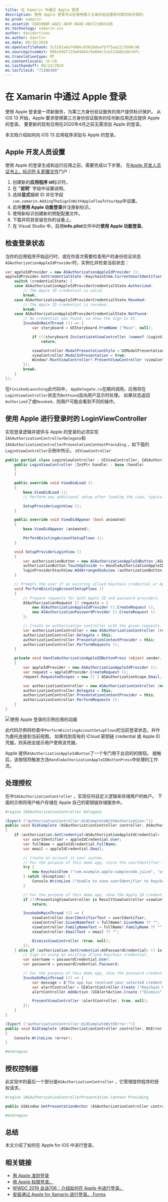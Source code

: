```yaml
---
title: 在 Xamarin 中通过 Apple 登录
description: 使用 Apple 登录可以在使用第三方身份验证服务时提供标识保护。
ms.prod: xamarin
ms.assetid: CDA59BBF-AAE1-4D4F-B4AE-DB37220D41EB
ms.technology: xamarin-ios
author: davidortinau
ms.author: daortin
ms.date: 09/10/2019
ms.openlocfilehash: 5c5191a6a7490ec0301bdea7b7f5aa2217b80c96
ms.sourcegitcommit: 09bc69d7119a04684c9e804c5cb113b8b1bb7dfc
ms.translationtype: MT
ms.contentlocale: zh-CN
ms.lasthandoff: 09/24/2019
ms.locfileid: "71206360"
---
```

# <a name="sign-in-with-apple-in-xamarinios"></a>在 Xamarin 中通过 Apple 登录

使用 Apple 登录是一项新服务，为第三方身份验证服务的用户提供标识保护。 从 iOS 13 开始，Apple 要求使用第三方身份验证服务的任何新应用还应提供 Apple 的登录。 要更新的现有应用在2020年4月之前无需添加 Apple 的登录。

本文档介绍如何向 iOS 13 应用程序添加与 Apple 的登录。

## <a name="apple-developer-setup"></a>Apple 开发人员设置

使用 Apple 的登录生成和运行应用之前，需要完成以下步骤。 在[Apple 开发人员证书上，标识符 & 配置文件][5]门户：

1. 创建新的**应用程序 id**标识符。
2. 在 "**说明**" 字段中设置说明。
3. 选择**显式**捆绑 ID 并在字段`com.xamarin.AddingTheSignInWithAppleFlowToYourApp`中设置。
4. 启用**使用 Apple 功能登录**并注册新标识。
5. 使用新标识创建新的预配配置文件。
6. 下载并将其安装在你的设备上。
7. 在 Visual Studio 中，启用**info.plist**文件中的**使用 Apple 功能登录**。

## <a name="check-sign-in-status"></a>检查登录状态

当你的应用程序开始运行时，或在你首次需要检查用户的身份验证状态`ASAuthorizationAppleIdProvider`时，实例化并检查当前状态：

```csharp
var appleIdProvider = new ASAuthorizationAppleIdProvider ();
appleIdProvider.GetCredentialState (KeychainItem.CurrentUserIdentifier, (credentialState, error) => {
    switch (credentialState) {
    case ASAuthorizationAppleIdProviderCredentialState.Authorized:
        // The Apple ID credential is valid.
        break;
    case ASAuthorizationAppleIdProviderCredentialState.Revoked:
        // The Apple ID credential is revoked.
        break;
    case ASAuthorizationAppleIdProviderCredentialState.NotFound:
        // No credential was found, so show the sign-in UI.
        InvokeOnMainThread (() => {
            var storyboard = UIStoryboard.FromName ("Main", null);

            if (!(storyboard.InstantiateViewController (nameof (LoginViewController)) is LoginViewController viewController))
                return;

            viewController.ModalPresentationStyle = UIModalPresentationStyle.FormSheet;
            viewController.ModalInPresentation = true;
            Window?.RootViewController?.PresentViewController (viewController, true, null);
        });
        break;
    }
});
```

在`FinishedLaunching`此代码中， `AppDelegate.cs`在期间调用，应用将在`LoginViewController`状态为`NotFound`且向用户显示时处理。 如果状态返回`Authorized`了或`Revoked`，则用户可能会看到不同的操作。

## <a name="a-loginviewcontroller-for-sign-in-with-apple"></a>使用 Apple 进行登录时的 LoginViewController

实现登录逻辑并提供与 Apple 的登录的必须实现`IASAuthorizationControllerDelegate`和`IASAuthorizationControllerPresentationContextProviding` ，如下面的`LoginViewController`示例中所示。 `UIViewController`

```csharp
public partial class LoginViewController : UIViewController, IASAuthorizationControllerDelegate, IASAuthorizationControllerPresentationContextProviding {
    public LoginViewController (IntPtr handle) : base (handle)
    {
    }

    public override void ViewDidLoad ()
    {
        base.ViewDidLoad ();
        // Perform any additional setup after loading the view, typically from a nib.

        SetupProviderLoginView ();
    }

    public override void ViewDidAppear (bool animated)
    {
        base.ViewDidAppear (animated);

        PerformExistingAccountSetupFlows ();
    }

    void SetupProviderLoginView ()
    {
        var authorizationButton = new ASAuthorizationAppleIdButton (ASAuthorizationAppleIdButtonType.Default, ASAuthorizationAppleIdButtonStyle.White);
        authorizationButton.TouchUpInside += HandleAuthorizationAppleIDButtonPress;
        loginProviderStackView.AddArrangedSubview (authorizationButton);
    }

    // Prompts the user if an existing iCloud Keychain credential or Apple ID credential is found.
    void PerformExistingAccountSetupFlows ()
    {
        // Prepare requests for both Apple ID and password providers.
        ASAuthorizationRequest [] requests = {
            new ASAuthorizationAppleIdProvider ().CreateRequest (),
            new ASAuthorizationPasswordProvider ().CreateRequest ()
        };

        // Create an authorization controller with the given requests.
        var authorizationController = new ASAuthorizationController (requests);
        authorizationController.Delegate = this;
        authorizationController.PresentationContextProvider = this;
        authorizationController.PerformRequests ();
    }

    private void HandleAuthorizationAppleIDButtonPress (object sender, EventArgs e)
    {
        var appleIdProvider = new ASAuthorizationAppleIdProvider ();
        var request = appleIdProvider.CreateRequest ();
        request.RequestedScopes = new [] { ASAuthorizationScope.Email, ASAuthorizationScope.FullName };

        var authorizationController = new ASAuthorizationController (new [] { request });
        authorizationController.Delegate = this;
        authorizationController.PresentationContextProvider = this;
        authorizationController.PerformRequests ();
    }
}
```

![使用 Apple 登录的示例应用的动画](sign-in-images/sign-in-flow.png)

此代码示例将检查中`PerformExistingAccountSetupFlows`的当前登录状态，并作为委托连接到当前视图。 如果找到现有的 iCloud 密钥链 credential 或 Apple ID 凭据，则系统会提示用户使用该凭据。

Apple 提供`ASAuthorizationAppleIdButton`了一个专门用于此目的的按钮。 接触后，该按钮将触发方法`HandleAuthorizationAppleIDButtonPress`中处理的工作流。

## <a name="handling-authorization"></a>处理授权

在中`IASAuthorizationController` ，实现任何自定义逻辑来存储用户的帐户。 下面的示例将用户帐户存储在 Apple 自己的密钥链存储服务中。

```csharp
#region IASAuthorizationController Delegate

[Export ("authorizationController:didCompleteWithAuthorization:")]
public void DidComplete (ASAuthorizationController controller, ASAuthorization authorization)
{
    if (authorization.GetCredential<ASAuthorizationAppleIdCredential> () is ASAuthorizationAppleIdCredential appleIdCredential) {
        var userIdentifier = appleIdCredential.User;
        var fullName = appleIdCredential.FullName;
        var email = appleIdCredential.Email;

        // Create an account in your system.
        // For the purpose of this demo app, store the userIdentifier in the keychain.
        try {
            new KeychainItem ("com.example.apple-samplecode.juice", "userIdentifier").SaveItem (userIdentifier);
        } catch (Exception) {
            Console.WriteLine ("Unable to save userIdentifier to keychain.");
        }

        // For the purpose of this demo app, show the Apple ID credential information in the ResultViewController.
        if (!(PresentingViewController is ResultViewController viewController))
            return;

        InvokeOnMainThread (() => {
            viewController.UserIdentifierText = userIdentifier;
            viewController.GivenNameText = fullName?.GivenName ?? "";
            viewController.FamilyNameText = fullName?.FamilyName ?? "";
            viewController.EmailText = email ?? "";

            DismissViewController (true, null);
        });
    } else if (authorization.GetCredential<ASPasswordCredential> () is ASPasswordCredential passwordCredential) {
        // Sign in using an existing iCloud Keychain credential.
        var username = passwordCredential.User;
        var password = passwordCredential.Password;

        // For the purpose of this demo app, show the password credential as an alert.
        InvokeOnMainThread (() => {
            var message = $"The app has received your selected credential from the keychain. \n\n Username: {username}\n Password: {password}";
            var alertController = UIAlertController.Create ("Keychain Credential Received", message, UIAlertControllerStyle.Alert);
            alertController.AddAction (UIAlertAction.Create ("Dismiss", UIAlertActionStyle.Cancel, null));

            PresentViewController (alertController, true, null);
        });
    }
}

[Export ("authorizationController:didCompleteWithError:")]
public void DidComplete (ASAuthorizationController controller, NSError error)
{
    Console.WriteLine (error);
}

#endregion
```

## <a name="authorization-controller"></a>授权控制器

此实现中的最后一个部分是`ASAuthorizationController` ，它管理提供程序的授权请求。

```csharp
#region IASAuthorizationControllerPresentation Context Providing

public UIWindow GetPresentationAnchor (ASAuthorizationController controller) => View.Window;

#endregion
```

## <a name="summary"></a>总结

本文介绍了如何在 Apple for iOS 中进行登录。

## <a name="related-links"></a>相关链接

* [用 Apple 准则登录](https://developer.apple.com/design/human-interface-guidelines/sign-in-with-apple/overview/)
* [用 Apple 权限登录。][2]
* [WWDC 2019 会话706：介绍如何在 Apple 中进行登录。][3]
* [安装通过 Apple for Xamarin 进行登录。 Forms][4]

[1]: https://developer.apple.com/documentation/authenticationservices/adding_the_sign_in_with_apple_flow_to_your_app
[2]: https://developer.apple.com/documentation/bundleresources/entitlements/com_apple_developer_applesignin
[3]: https://developer.apple.com/videos/play/wwdc19/706/
[4]: ~/xamarin-forms/platform/sign-in-with-apple/setup.md
[5]: https://developer.apple.com/account/resources/identifiers/list
